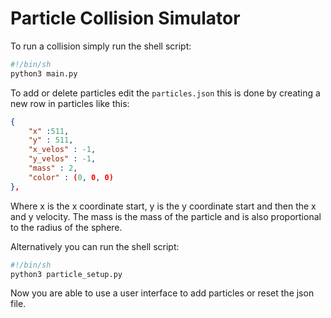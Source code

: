# Particle Collision Simulator

To run a collision simply run the shell script:

```bash
#!/bin/sh
python3 main.py
```

To add or delete particles edit the `particles.json` this is done by creating a new row in particles like this:

```json
{
	"x" :511,
	"y" : 511,
	"x_velos" : -1,
	"y_velos" : -1,
	"mass" : 2,
	"color" : (0, 0, 0)
},
```

Where x is the x coordinate start, y is the y coordinate start and then the x and y velocity. The mass is the mass of the particle and is also proportional to the radius of the sphere.

Alternatively you can run the shell script:

```bash
#!/bin/sh
python3 particle_setup.py
```

Now you are able to use a user interface to add particles or reset the json file.